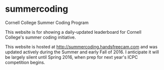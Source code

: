 # summercoding
Cornell College Summer Coding Program

This website is for showing a daily-updated leaderboard for Cornell College's summer coding initiative.

This website is hosted at http://summercoding.handsfreecam.com and was updated actively during the Summer and early Fall of 2016. I anticipate it will be largely silent until Spring 2016, when prep for next year's ICPC competition begins.
